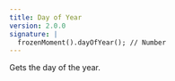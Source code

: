 ```yaml
---
title: Day of Year
version: 2.0.0
signature: |
  frozenMoment().dayOfYear(); // Number
---
```



Gets the day of the year.
